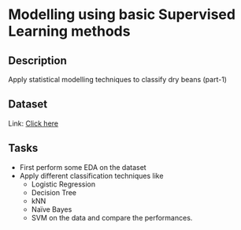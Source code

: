 # Modelling using basic Supervised Learning methods
## Description
Apply statistical modelling techniques to classify dry beans (part-1)
## Dataset
Link: [Click here](https://www.kaggle.com/datasets/sansuthi/dry-bean-dataset)
## Tasks
- First perform some EDA on the dataset
- Apply different classification techniques like 
    - Logistic Regression
    - Decision Tree
    - kNN
    - Naïve Bayes
    - SVM on the data and compare the performances.